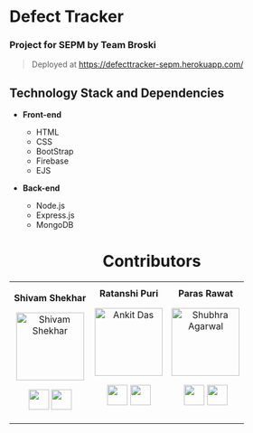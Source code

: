 # Defect Tracker

### Project for SEPM by Team Broski

> Deployed at https://defecttracker-sepm.herokuapp.com/

## Technology Stack and Dependencies

- **Front-end**
  - HTML
  - CSS
  - BootStrap
  - Firebase
  - EJS

- **Back-end**
  - Node.js
  - Express.js
  - MongoDB

<h1 align="center"> Contributors </h1>
<table align="center">
<tr align="center">
<td>

<strong>Shivam Shekhar</strong>
<p align="center">
<img src = "https://avatars0.githubusercontent.com/u/60486289?s=460&v=4"  height="120" alt="Shivam Shekhar">
</p>
<p align="center">
<a href = "https://github.com/shvam0000"><img src = "http://www.iconninja.com/files/241/825/211/round-collaboration-social-github-code-circle-network-icon.svg" width="36" height = "36"/></a>
<a href = "https://www.linkedin.com/in/shivam-shekhar-062950182/">
<img src = "http://www.iconninja.com/files/863/607/751/network-linkedin-social-connection-circular-circle-media-icon.svg" width="36" height="36"/>
</a>
</p>
</td>
<td>
<strong>Ratanshi Puri</strong>
<p align="center">
<img src = "https://avatars.githubusercontent.com/u/51535047?v=4"  height="120" alt="Ankit Das">
</p>
<p align="center">
<a href = "https://github.com/Ratanshi"><img src = "http://www.iconninja.com/files/241/825/211/round-collaboration-social-github-code-circle-network-icon.svg" width="36" height = "36"/></a>
<a href = "https://www.linkedin.com/in/ratanshi/">
<img src = "http://www.iconninja.com/files/863/607/751/network-linkedin-social-connection-circular-circle-media-icon.svg" width="36" height="36"/>
</a>
</p>
</td>
<td>
<strong>Paras Rawat</strong>
<p align="center">
<img src = "https://avatars.githubusercontent.com/u/53486567?v=4"  height="120" alt="Shubhra Agarwal">
</p>
<p align="center">
<a href = "https://github.com/TrizteX"><img src = "http://www.iconninja.com/files/241/825/211/round-collaboration-social-github-code-circle-network-icon.svg" width="36" height = "36"/></a>
<a href = "https://www.linkedin.com/in/paras-rawat-427a52174/">
<img src = "http://www.iconninja.com/files/863/607/751/network-linkedin-social-connection-circular-circle-media-icon.svg" width="36" height="36"/>
</a>
</p>
</td>
</tr>
</table>